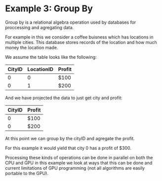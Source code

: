 # Example 3: Group By

Group by is a relational algebra operation used by databases for
proccessing and agregating data.

For example in this we consider a coffee buisness which has locations
in multiple cities. This database stores records of the location and
how much money the location made.

We assume the table looks like the following:

| CityID | LocationID | Profit |
|--------|------------|--------|
| 0      | 0          | $100   |
| 0      | 1          | $200   |

And we have projected the data to just get city and profit:

| CityID | Profit |
|--------|--------|
| 0      | $100   |
| 0      | $200   |

At this point we can group by the cityID and agregate the profit.

For this example it would yield that city 0 has a profit of $300.

Processing these kinds of operations can be done in parallel on both
the CPU and GPU in this example we look at ways that this can be done
and current limitations of GPU programming (not all algorithms are easily
portable to the GPU).

